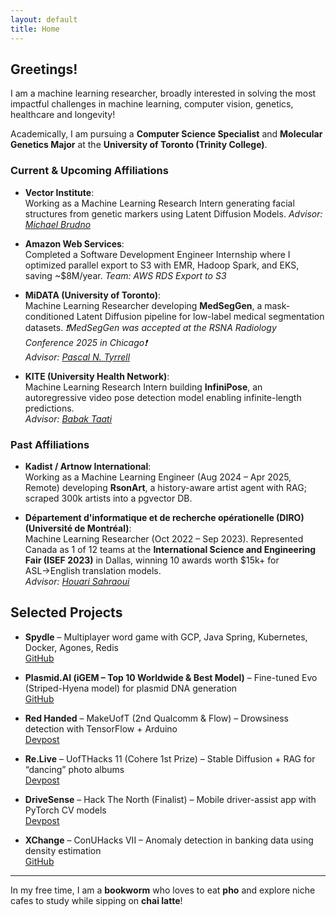 ```yaml
---
layout: default
title: Home
---
```


## Greetings!

I am a machine learning researcher, broadly interested in solving the most impactful challenges in machine learning, computer vision, genetics, healthcare and longevity! 

Academically, I am pursuing a **Computer Science Specialist** and **Molecular Genetics Major** at the **University of Toronto (Trinity College)**.  

### Current & Upcoming Affiliations

- **Vector Institute**:  
  Working as a Machine Learning Research Intern generating facial structures from genetic markers using Latent Diffusion Models.
  *Advisor: [Michael Brudno](https://vectorinstitute.ai/team/michael-brudno/)*

- **Amazon Web Services**:  
  Completed a Software Development Engineer Internship where I optimized parallel export to S3 with EMR, Hadoop Spark, and EKS, saving ~$8M/year.
  *Team:  AWS RDS Export to S3*

- **MiDATA (University of Toronto)**:  
  Machine Learning Researcher developing **MedSegGen**, a mask-conditioned Latent Diffusion pipeline for low-label medical segmentation datasets. 
  *❗MedSegGen was accepted at the RSNA Radiology Conference 2025 in Chicago❗*  
  *Advisor: [Pascal N. Tyrrell](https://www.tyrrell4innovation.ca/)*

- **KITE (University Health Network)**:  
  Machine Learning Research Intern building **InfiniPose**, an autoregressive video pose detection model enabling infinite-length predictions.  
  *Advisor: [Babak Taati](https://vectorinstitute.ai/team/babak-taati/)*


### Past Affiliations

- **Kadist / Artnow International**:  
  Working as a Machine Learning Engineer (Aug 2024 – Apr 2025, Remote) developing **RsonArt**, a history-aware artist agent with RAG; scraped 300k artists into a pgvector DB.

- **Département d'informatique et de recherche opérationelle (DIRO) (Université de Montréal)**:  
  Machine Learning Researcher (Oct 2022 – Sep 2023). Represented Canada as 1 of 12 teams at the **International Science and Engineering Fair (ISEF 2023)** in Dallas, winning 10 awards worth $15k+ for ASL→English translation models.  
  *Advisor: [Houari Sahraoui](https://www.iro.umontreal.ca/~sahraouh/index_eng.html)*


## Selected Projects

- **Spydle** – Multiplayer word game with GCP, Java Spring, Kubernetes, Docker, Agones, Redis  
  [GitHub](https://github.com/FiveTotallySpies/Spydle)

- **Plasmid.AI (iGEM – Top 10 Worldwide & Best Model)** – Fine-tuned Evo (Striped-Hyena model) for plasmid DNA generation  
  [GitHub](https://github.com/igem-toronto/plasmidai)

- **Red Handed** – MakeUofT (2nd Qualcomm & Flow) – Drowsiness detection with TensorFlow + Arduino  
  [Devpost](https://devpost.com/software/red-handed)

- **Re.Live** – UofTHacks 11 (Cohere 1st Prize) – Stable Diffusion + RAG for “dancing” photo albums  
  [Devpost](https://devpost.com/software/retro-act)

- **DriveSense** – Hack The North (Finalist) – Mobile driver-assist app with PyTorch CV models  
  [Devpost](https://devpost.com/software/drive-sense)

- **XChange** – ConUHacks VII – Anomaly detection in banking data using density estimation  
  [GitHub](https://github.com/xinlei55555/CONUHACKSVII)

---
In my free time, I am a **bookworm** who loves to eat **pho** and explore niche cafes to study while sipping on **chai latte**!